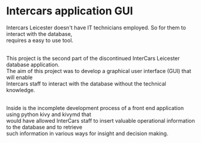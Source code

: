 <h1>Intercars application GUI</h1>
<p>
Intercars Leicester doesn't have IT technicians employed. So for them to interact with the database,<br>
requires a easy to use tool.<br><br>

This project is the second part of the discontinued InterCars Leicester database application.<br>
The aim of this project was to develop a graphical user interface (GUI) that will enable<br>
Intercars staff to interact with the database without the technical knowledge.<br><br>

Inside is the incomplete development process of a front end application using python kivy and kivymd that<br>
would have allowed InterCars staff to insert valuable operational information to the database and to retrieve<br>
such information in various ways for insight and decision making.<br>

</p>
